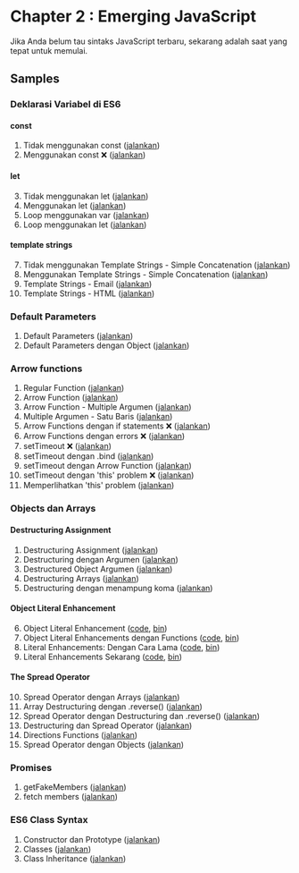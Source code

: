 # Chapter 2 : Emerging JavaScript

Jika Anda belum tau sintaks JavaScript terbaru, sekarang adalah saat yang tepat untuk memulai.

## Samples

### Deklarasi Variabel di ES6

#### const

1. Tidak menggunakan const ([jalankan](http://jsbin.com/gapoxa/1/edit?js,console))
2. Menggunakan const ❌ ([jalankan](https://jsbin.com/gapoxa/2/edit?js,console))

#### let

3. Tidak menggunakan let ([jalankan](https://jsbin.com/gapoxa/3/edit?js,console))
4. Menggunakan let ([jalankan](https://jsbin.com/gapoxa/4/edit?js,console))
5. Loop menggunakan var ([jalankan](http://jsbin.com/gapoxa/5/edit?js,output))
6. Loop menggunakan let ([jalankan](http://jsbin.com/gapoxa/6/edit?js,output))

#### template strings

7. Tidak menggunakan Template Strings - Simple Concatenation ([jalankan](https://jsbin.com/gapoxa/7/edit?js,console))
8. Menggunakan Template Strings - Simple Concatenation ([jalankan](https://jsbin.com/gapoxa/8/edit?js,console))
9. Template Strings - Email ([jalankan](https://output.jsbin.com/gapoxa/9))
10. Template Strings - HTML ([jalankan](https://jsbin.com/gapoxa/10/edit?js,output))

### Default Parameters

1. Default Parameters ([jalankan](http://jsbin.com/yeqexu/1/edit?js,console))
2. Default Parameters dengan Object ([jalankan](http://jsbin.com/yeqexu/2/edit?js,console))

### Arrow functions

1. Regular Function
   ([jalankan](http://jsbin.com/tegefa/1/edit?js,console))
2. Arrow Function ([jalankan](http://jsbin.com/tegefa/2/edit?js,console))
3. Arrow Function - Multiple Argumen ([jalankan](http://jsbin.com/tegefa/3/edit?js,console))
4. Multiple Argumen - Satu Baris ([jalankan](http://jsbin.com/tegefa/4/edit?js,console))
5. Arrow Functions dengan if statements ❌ ([jalankan](http://jsbin.com/tegefa/5/edit?js,console))
6. Arrow Functions dengan errors ❌ ([jalankan](http://jsbin.com/tegefa/6/edit?js,console))
7. setTimeout ❌ ([jalankan](http://jsbin.com/tegefa/7/edit?js,console))
8. setTimeout dengan .bind ([jalankan](http://jsbin.com/tegefa/8/edit?js,console))
9. setTimeout dengan Arrow Function ([jalankan](http://jsbin.com/tegefa/9/edit?js,console))
10. setTimeout dengan 'this' problem ❌ ([jalankan](http://jsbin.com/tegefa/10/edit?js,console))
11. Memperlihatkan 'this' problem ([jalankan](http://jsbin.com/tegefa/11/edit?js,console))

### Objects dan Arrays

#### Destructuring Assignment

1. Destructuring Assignment ([jalankan](http://jsbin.com/jukokaf/1/edit?js,console))
2. Destructuring dengan Argumen ([jalankan](http://jsbin.com/jukokaf/2/edit?js,console))
3. Destructured Object Argumen ([jalankan](http://jsbin.com/jukokaf/3/edit?js,console))
4. Destructuring Arrays ([jalankan](http://jsbin.com/jukokaf/4/edit?js,console))
5. Destructuring dengan menampung koma ([jalankan](http://jsbin.com/jukokaf/5/edit?js,console))

#### Object Literal Enhancement

6. Object Literal Enhancement ([code](https://github.com/Nivth/Learning_React/blob/main/chapter-02/04-objects-and-arrays/06-object-literal-enhancement.html), [bin](http://jsbin.com/jukokaf/6/edit?js,console))
7. Object Literal Enhancements dengan Functions ([code](https://github.com/Nivth/Learning_React/blob/main/chapter-02/04-objects-and-arrays/07-object-literal-enhancement.html), [bin](http://jsbin.com/jukokaf/7/edit?js,console))
8. Literal Enhancements: Dengan Cara Lama ([code](https://github.com/Nivth/Learning_React/blob/main/chapter-02/04-objects-and-arrays/08-object-literal-enhancement.html), [bin](http://jsbin.com/jukokaf/8/edit?js,console))
9. Literal Enhancements Sekarang ([code](https://github.com/Nivth/Learning_React/blob/main/chapter-02/04-objects-and-arrays/09-object-literal-enhancement.html), [bin](http://jsbin.com/jukokaf/9/edit?js,console))

#### The Spread Operator

10. Spread Operator dengan Arrays ([jalankan](http://jsbin.com/jukokaf/10/edit?js,console))
11. Array Destructuring dengan .reverse() ([jalankan](http://jsbin.com/jukokaf/11/edit?js,console))
12. Spread Operator dengan Destructuring dan .reverse() ([jalankan](http://jsbin.com/jukokaf/12/edit?js,console))
13. Destructuring dan Spread Operator ([jalankan](http://jsbin.com/jukokaf/13/edit?js,console))
14. Directions Functions ([jalankan](http://jsbin.com/jukokaf/14/edit?js,console))
15. Spread Operator dengan Objects ([jalankan](http://jsbin.com/jukokaf/15/edit?js,console))

### Promises

1. getFakeMembers ([jalankan](http://jsbin.com/pupojik/1/edit?js,console))
2. fetch members ([jalankan](http://jsbin.com/haguhe/1/edit?js,console))

### ES6 Class Syntax

1. Constructor dan Prototype ([jalankan](http://jsbin.com/hoqileh/1/edit?js,console))
2. Classes ([jalankan](http://jsbin.com/hoqileh/2/edit?js,console))
3. Class Inheritance ([jalankan](http://jsbin.com/hoqileh/3/edit?js,console))
